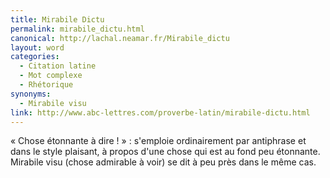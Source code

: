 ```yaml
---
title: Mirabile Dictu
permalink: mirabile_dictu.html
canonical: http://lachal.neamar.fr/Mirabile_dictu
layout: word
categories:
  - Citation latine
  - Mot complexe
  - Rhétorique
synonyms:
  - Mirabile visu
link: http://www.abc-lettres.com/proverbe-latin/mirabile-dictu.html
---
```


« Chose étonnante à dire ! » : s'emploie ordinairement par antiphrase et dans le style plaisant, à propos d'une chose qui est au fond peu étonnante.
Mirabile visu (chose admirable à voir) se dit à peu près dans le même cas.

